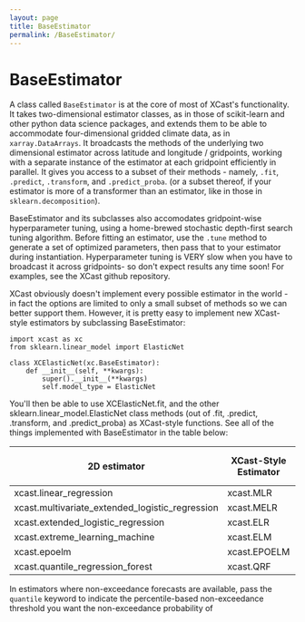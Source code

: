 ```yaml
---
layout: page
title: BaseEstimator
permalink: /BaseEstimator/
---
```


# BaseEstimator

A class called `BaseEstimator` is at the core of most of XCast's functionality. It takes two-dimensional estimator classes, as in those of scikit-learn and other python data science packages, and extends them to be able to accommodate four-dimensional gridded climate data, as in `xarray.DataArrays`. It broadcasts the methods of the underlying two dimensional estimator across latitude and longitude / gridpoints, working with a separate instance of the estimator at each gridpoint efficiently in parallel. It gives you access to a subset of their methods - namely, `.fit`, `.predict`, `.transform`, and `.predict_proba`. (or a subset thereof, if your estimator is more of a transformer than an estimator, like in those in  `sklearn.decomposition`). 

BaseEstimator and its subclasses also accomodates gridpoint-wise hyperparameter tuning, using a home-brewed stochastic depth-first search tuning algorithm. Before fitting an estimator, use the `.tune` method to generate a set of optimized parameters, then pass that to your estimator during instantiation. Hyperparameter tuning is VERY slow when you have to broadcast it across gridpoints- so don't expect results any time soon! For examples, see the XCast github repository.

XCast obviously doesn't implement every possible estimator in the world - in fact the options are limited to only a small subset of methods so we can better support them. However, it is pretty easy to implement new XCast-style estimators by subclassing BaseEstimator: 

```
import xcast as xc 
from sklearn.linear_model import ElasticNet 

class XCElasticNet(xc.BaseEstimator):
    def __init__(self, **kwargs):
        super().__init__(**kwargs)
        self.model_type = ElasticNet

``` 
You'll then be able to use XCElasticNet.fit, and the other sklearn.linear_model.ElasticNet class methods (out of .fit, .predict, .transform, and .predict_proba) as XCast-style functions. See all of the things implemented with BaseEstimator in the table below: 

| 2D estimator | XCast-Style Estimator | Deterministic Forecasts? | Tercile Probability Forecasts? | Non-Exceedance Forecasts? | 
| ---- | --- | --- | --- | --- |
| xcast.linear_regression | xcast.MLR |  YES | YES | YES | 
| xcast.multivariate_extended_logistic_regression | xcast.MELR | NO | YES | YES | 
| xcast.extended_logistic_regression | xcast.ELR | NO | YES | YES | 
| xcast.extreme_learning_machine | xcast.ELM | YES | YES | NO | 
| xcast.epoelm | xcast.EPOELM  | YES | YES | YES |  
| xcast.quantile_regression_forest | xcast.QRF  | YES | YES | YES |  

In estimators where non-exceedance forecasts are available, pass the `quantile` keyword to indicate the percentile-based non-exceedance threshold you want the non-exceedance probability of 

